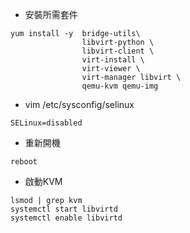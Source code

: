 * 安裝所需套件

```
yum install -y  bridge-utils\
                libvirt-python \
                libvirt-client \
                virt-install \
                virt-viewer \
                virt-manager libvirt \
                qemu-kvm qemu-img 
```

* vim /etc/sysconfig/selinux

```
SELinux=disabled
```

* 重新開機

```
reboot
```

* 啟動KVM

```
lsmod | grep kvm 
systemctl start libvirtd 
systemctl enable libvirtd
```



